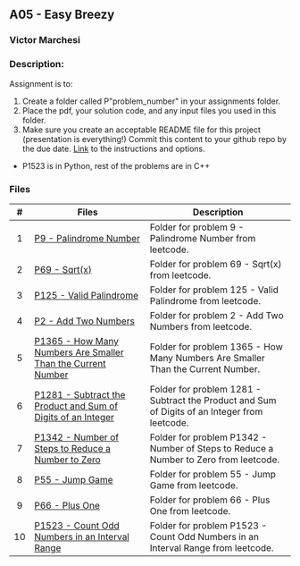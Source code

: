 ## A05 - Easy Breezy
### Victor Marchesi
### Description:

Assignment is to:
1. Create a folder called P"problem_number" in your assignments folder.
2. Place the pdf, your solution code, and any input files you used in this folder.
3. Make sure you create an acceptable README file for this project (presentation is everything!)
Commit this content to your github repo by the due date. 
[Link](https://github.com/rugbyprof/4883-Programming_Techniques/tree/master/Assignments/05-A05) to the instructions and options.
- P1523 is in Python, rest of the problems are in C++

### Files

|   #   | Files    | Description                      |
| :---: | -------- | -------------------------------- |
|  1  | [P9 - Palindrome Number](./P9) | Folder for problem 9 - Palindrome Number from leetcode. |
|  2  | [P69 - Sqrt(x)](./P69) | Folder for problem 69 - Sqrt(x) from leetcode. |
|  3  | [P125 - Valid Palindrome](./P125) | Folder for problem 125 - Valid Palindrome from leetcode. |
|  4  | [P2 - Add Two Numbers](./P2) | Folder for problem 2 - Add Two Numbers from leetcode. |
|  5  | [P1365 - How Many Numbers Are Smaller Than the Current Number](./P1365) | Folder for problem 1365 - How Many Numbers Are Smaller Than the Current Number. |
|  6  | [P1281 - Subtract the Product and Sum of Digits of an Integer](./P1281) | Folder for problem 1281 - Subtract the Product and Sum of Digits of an Integer from leetcode. |
|  7  | [P1342 - Number of Steps to Reduce a Number to Zero](./P1342) | Folder for problem P1342 - Number of Steps to Reduce a Number to Zero from leetcode. |
|  8  | [P55 - Jump Game](./P55) | Folder for problem 55 - Jump Game from leetcode. |
|  9  | [P66 - Plus One](./P66) | Folder for problem 66 - Plus One from leetcode. |
|  10  | [P1523 - Count Odd Numbers in an Interval Range](./P1523) | Folder for problem P1523 - Count Odd Numbers in an Interval Range from leetcode. |